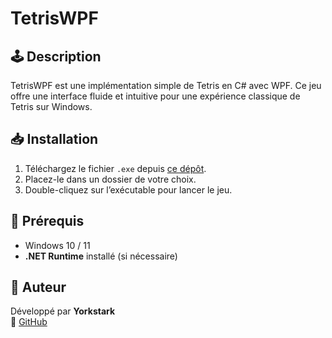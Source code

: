 # TetrisWPF

## 🕹️ Description  
TetrisWPF est une implémentation simple de Tetris en C# avec WPF. 
Ce jeu offre une interface fluide et intuitive pour une expérience classique de Tetris sur Windows.  

## 📥 Installation  
1. Téléchargez le fichier `.exe` depuis [ce dépôt](https://github.com/Yorkstark7878/TetrisWPF).  
2. Placez-le dans un dossier de votre choix.  
3. Double-cliquez sur l’exécutable pour lancer le jeu.  

## 🔧 Prérequis  
- Windows 10 / 11  
- **.NET Runtime** installé (si nécessaire)  

## 👤 Auteur  
Développé par **Yorkstark**  
📌 [GitHub](https://github.com/Yorkstark7878)  

